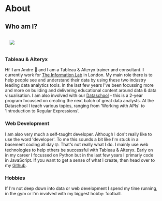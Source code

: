 # About

## Who am I?

<img src="https://res.cloudinary.com/dmim37dbf/image/upload/v1548761374/image_andre.png" style="margin: 0 auto; display: block; padding: 15px"/>

### Tableau & Alteryx

Hi! I am Andre 👋 and I am a Tableau & Alteryx trainer and consultant. I currently work for [The Information Lab](https://theinformationlab.co.uk) in London. My main role there is to help people see and understand their data by using these two industry leading data analytics tools. In the last few years I've been focussing more and more on building and delivering educational content around data & data visualisation. I am also involved with our [Dataschool](http://www.thedataschool.co.uk) - this is a 2-year program focussed on creating the next batch of great data analysts. At the Dataschool I teach various topics, ranging from 'Working with APIs' to 'Introduction to Regular Expressions'.

### Web Development

I am also very much a self-taught developer. Although I don't really like to use the word 'developer'. To me this sounds a bit like I'm stuck in a basement coding all day 🤓. That's not really what I do. I mainly use web technologies to help others be successful with Tableau & Alteryx. Early on in my career I focussed on Python but in the last few years I primarly code in JavaScript. If you want to get a sense of what I create, then head over to my [Github](https://www.github.com/andre347).

### Hobbies

If I'm not deep down into data or web development I spend my time running, in the gym or I'm involved with my biggest hobby: football.
